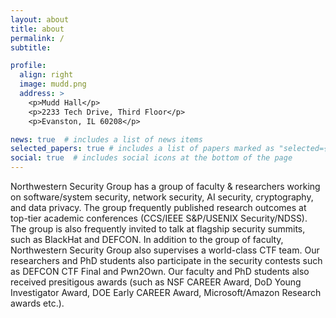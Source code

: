 ```yaml
---
layout: about
title: about
permalink: /
subtitle: 

profile:
  align: right
  image: mudd.png
  address: >
    <p>Mudd Hall</p>
    <p>2233 Tech Drive, Third Floor</p>
    <p>Evanston, IL 60208</p>

news: true  # includes a list of news items
selected_papers: true # includes a list of papers marked as "selected={true}"
social: true  # includes social icons at the bottom of the page
---
```

Northwestern Security Group has a group of faculty & researchers working on software/system security, network security, AI security, cryptography, and data privacy. The group frequently published research outcomes at top-tier academic conferences (CCS/IEEE S&P/USENIX Security/NDSS). The group is also frequently invited to talk at flagship security summits, such as BlackHat and DEFCON. In addition to the group of faculty, Northwestern Security Group also supervises a world-class CTF team. Our researchers and PhD students also participate in the security contests such as DEFCON CTF Final and Pwn2Own. Our faculty and PhD students also received presitigous awards (such as NSF CAREER Award, DoD Young Investigator Award, DOE Early CAREER Award, Microsoft/Amazon Research awards etc.). 
